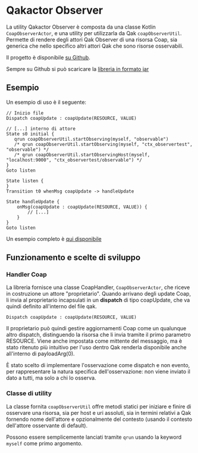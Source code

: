 # Qakactor Observer

La utility Qakactor Observer è composta da una classe Kotlin `CoapObserverActor`, e una utility per utilizzarla da Qak `coapObserverUtil`. Permette di rendere degli attori Qak Observer di una risorsa Coap, sia generica che nello specifico altri attori Qak che sono risorse osservabili.

Il progetto è disponibile [su Github](https://github.com/lnwor/WasteService/tree/main/qakactor.observer).

Sempre su Github si può scaricare la [libreria in formato jar](https://github.com/lnwor/WasteService/blob/main/unibolibs/qakactor.observer-1.0.jar?raw=true)

## Esempio

Un esempio di uso è il seguente:

```
// Inizio file
Dispatch coapUpdate : coapUpdate(RESOURCE, VALUE)

// [...] interno di attore
State s0 initial {
   qrun coapObserverUtil.startObserving(myself, "observable")
   /* qrun coapObserverUtil.startObserving(myself, "ctx_observertest", "observable") */
   /* qrun coapObserverUtil.startObservingHost(myself, "localhost:9000", "ctx_observertest/observable") */
}
Goto listen

State listen {
}
Transition t0 whenMsg coapUpdate -> handleUpdate

State handleUpdate {
    onMsg(coapUpdate : coapUpdate(RESOURCE, VALUE)) {
        // [...]
    }
}
Goto listen
```

Un esempio completo è [qui disponibile](https://github.com/lnwor/WasteService/blob/main/qakactor.observer/test/observerdemo.qak)

## Funzionamento e scelte di sviluppo

### Handler Coap

La libreria fornisce una classe CoapHandler, `CoapObserverActor`, che riceve in costruzione un attore "proprietario". Quando arrivano degli update Coap, li invia al proprietario incapsulati in un **dispatch** di tipo coapUpdate, che va quindi definito all'interno del file qak.

```
Dispatch coapUpdate : coapUpdate(RESOURCE, VALUE)
```

Il proprietario può quindi gestire aggiornamenti Coap come un qualunque altro dispatch, distinguendo la risorsa che li invia tramite il primo parametro RESOURCE. Viene anche impostata come mittente del messaggio, ma è stato ritenuto più intuitivo per l'uso dentro Qak renderla disponibile anche all'interno di payloadArg(0).

È stato scelto di implementare l'osservazione come dispatch e non evento, per rappresentare la natura specifica dell'osservazione: non viene inviato il dato a tutti, ma solo a chi lo osserva.

### Classe di utility

La classe fornita `coapObserverUtil` offre metodi statici per iniziare e finire di osservare una risorsa, sia per host e uri assoluti, sia in termini relativi a Qak fornendo nome dell'attore e opzionalmente del contesto (usando il contesto dell'attore osservante di default).

Possono essere semplicemente lanciati tramite `qrun` usando la keyword `myself` come primo argomento.
